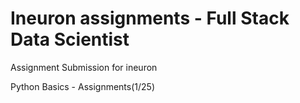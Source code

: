 # Ineuron assignments - Full Stack Data Scientist
Assignment Submission for ineuron


Python Basics - Assignments(1/25)
